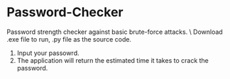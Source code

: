 # Password-Checker
Password strength checker against basic brute-force attacks. \\
Download .exe file to run,
.py file as the source code.
1. Input your passowrd.
2. The application will return the estimated time it takes to crack the password.
